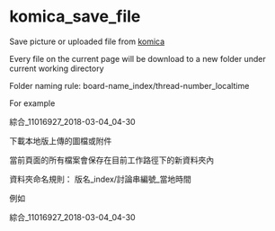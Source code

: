 # komica_save_file

Save picture or uploaded file from [komica](https://komica.org/)

Every file on the current page will be download to a new folder under current working directory

Folder naming rule: board-name_index/thread-number_localtime

For example

綜合_11016927_2018-03-04_04-30




下載本地版上傳的圖檔或附件

當前頁面的所有檔案會保存在目前工作路徑下的新資料夾內

資料夾命名規則： 版名_index/討論串編號_當地時間

例如

綜合_11016927_2018-03-04_04-30


